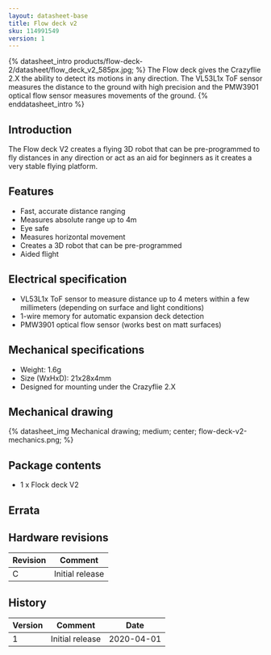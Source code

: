 ```yaml
---
layout: datasheet-base
title: Flow deck v2
sku: 114991549
version: 1
---
```


{% datasheet_intro products/flow-deck-2/datasheet/flow_deck_v2_585px.jpg; %}
The Flow deck gives the Crazyflie 2.X the ability to detect its motions in any direction.
The VL53L1x ToF sensor measures the distance to the ground with high precision and the PMW3901
optical flow sensor measures movements of the ground.
{% enddatasheet_intro %}

## Introduction

The Flow deck V2 creates a flying 3D robot that can be pre-programmed to fly distances in any
direction or act as an aid for beginners as it creates a very stable flying platform.

## Features

* Fast, accurate distance ranging
* Measures absolute range up to 4m
* Eye safe
* Measures horizontal movement
* Creates a 3D robot that can be pre-programmed
* Aided flight

## Electrical specification

* VL53L1x ToF sensor to measure distance up to 4 meters within a few millimeters (depending on surface and light conditions)
* 1-wire memory for automatic expansion deck detection
* PMW3901 optical flow sensor (works best on matt surfaces)

## Mechanical specifications

* Weight: 1.6g
* Size (WxHxD): 21x28x4mm
* Designed for mounting under the Crazyflie 2.X

## Mechanical drawing

{% datasheet_img Mechanical drawing; medium; center; flow-deck-v2-mechanics.png; %}

## Package contents

* 1 x Flock deck V2

## Errata

## Hardware revisions

| Revision | Comment |
| ------- | ------- |
| C | Initial release |

## History

| Version | Comment | Date |
| ------- | ------- | ---- |
| 1 | Initial release | 2020-04-01 |
